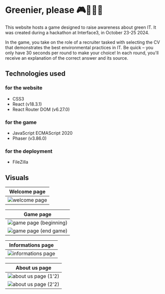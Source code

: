 # Greenier, please 🎮🌱👮‍♀️

This website hosts a game designed to raise awareness about green IT. It was created during a hackathon at Interface3, in October 23-25 2024. 

In the game, you take on the role of a recruiter tasked with selecting the CV that demonstrates the best environmental practices in IT. 
Be quick – you only have 30 seconds per round to make your choice!
In each round, you'll receive an explanation of the correct answer and its source.

## Technologies used
### for the website
+ CSS3
+ React (v18.3.1)
+ React Router DOM (v6.27.0)
### for the game
+ JavaScript ECMAScript 2020
+ Phaser (v3.86.0)
### for the deployment
+ FileZilla

## Visuals
|Welcome page|
| ----------- |
|![welcome page](https://github.com/user-attachments/assets/bbd38838-a10d-4f09-bd83-67e7a09a1d35)|

|Game page|
| ----------- |
|![game page (beginning)](https://github.com/user-attachments/assets/f32f1ee2-fffd-4526-92b7-6c6f21270f61)|
|![game page (end game)](https://github.com/user-attachments/assets/420405e4-3da1-4b64-917d-ea64bdfa9d68)|

|Informations page|
| ----------- |
|![informations page](https://github.com/user-attachments/assets/7f9cf3e4-158b-473d-af8f-9108f91bd37a)|

|About us page|
| ----------- |
|![about us page (1'2)](https://github.com/user-attachments/assets/cd2612cb-95f8-41e7-a84a-2fe9d9a9406a)|
|![about us page (2'2)](https://github.com/user-attachments/assets/c2e8de70-3f2d-47c0-b174-204f26e03922)|
